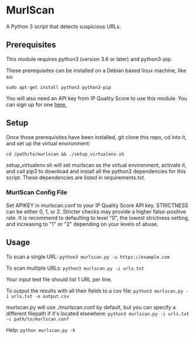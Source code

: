 # MurlScan
A Python 3 script that detects suspicious URLs.

## Prerequisites
This module requires python3 (version 3.6 or later) and python3-pip.

These prerequisites can be installed on a Debian based linux machine, like so:

`sudo apt-get install python3 python3-pip`

You will also need an API key from IP Quality Score to use this module.  You can sign up for one [here.](https://www.ipqualityscore.com/create-account)

## Setup
Once those prerequisites have been installed, git clone this repo, cd into it, and set up the virtual environment:

`cd /path/to/murlscan && ./setup_virtualenv.sh`

setup_virtualenv.sh will set murlscan as the virtual environment, activate it, and call pip3 to download and install all the python3 dependencies for this script.  These dependencies are listed in requirements.txt.

### MurlScan Config File
Set APIKEY in murlscan.conf to your IP Quality Score API key.
STRICTNESS can be either 0, 1, or 2.  Stricter checks may provide a higher false-positive rate. It is recommend to defaulting to level "0", the lowest strictness setting, and increasing to "1" or "2" depending on your levels of abuse.

## Usage
To scan a single URL:
`python3 murlscan.py -u https://example.com`

To scan multiple URLs:
`python3 murlscan.py -i urls.txt`

Your input text file should list 1 URL per line.

To output the results with all their fields to a csv file:
`python3 murlscan.py -i urls.txt -o output.csv`

murlscan.py will use ./murlscan.conf by default, but you can specify a different filepath if it's located elsewhere:
`python3 murlscan.py -i urls.txt -c path/to/murlscan.conf`

Help:
`python murlscan.py -h`